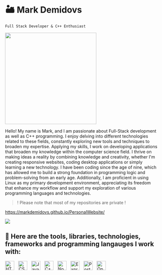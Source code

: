 # 🏜️ Mark Demidovs

`Full Stack Developer & C++ Enthusiast`

<img src="6bcf3e674e7c42bc4a882da5885dfa47.gif" width="300px"/>

Hello! My name is Mark, and I am passionate about Full-Stack development as well as C++ programming. I enjoy delving into different technologies related to these fields, constantly exploring new tools and techniques to broaden my expertise. Applying my skills, I work on developing applications that broaden my knowledge within the computer science field. I thrive on making ideas a reality by combining knowledge and creativity, whether I'm creating responsive websites, coding desktop applications or simply learning a new technology. I have been coding since the age of nine, which has allowed me to build a strong foundation in programming logic and problem-solving from an early age. Additionally, I am proficient in using Linux as my primary development environment, appreciating its freedom that enhance my workflow and support my exploration of various programming languages and technologies.

> ! Please note that most of my repositories are private !

https://markdemidovs.github.io/PersonalWebsite/

<img src="https://img.shields.io/twitter/url?url=https%3A%2F%2Fx.com%2Fmarkdemidovs">

## :hammer: Here are the tools, libraries, technologies, frameworks and programming langauges I work with:
<img align="left" alt="HTML" width="30px" style="padding-right:10px;" src="https://cdn.jsdelivr.net/gh/devicons/devicon@latest/icons/html5/html5-original.svg" />
<img align="left" alt="CSS" width="30px" style="padding-right:10px;" src="https://cdn.jsdelivr.net/gh/devicons/devicon@latest/icons/css3/css3-original.svg" />
<img align="left" alt="JavaScript" width="30px" style="padding-right:10px;" src="https://cdn.jsdelivr.net/gh/devicons/devicon@latest/icons/javascript/javascript-original.svg" />
<img align="left" alt="C++" width="30px" style="padding-right:10px;" src="https://cdn.jsdelivr.net/gh/devicons/devicon@latest/icons/cplusplus/cplusplus-original.svg" />
<img align="left" alt="Node" width="30px" style="padding-right:10px;" src="https://cdn.jsdelivr.net/gh/devicons/devicon@latest/icons/nodejs/nodejs-original-wordmark.svg" />
<img align="left" alt="Express" width="30px" style="padding-right:10px;" src="https://cdn.jsdelivr.net/gh/devicons/devicon@latest/icons/express/express-original-wordmark.svg" />
<img align="left" alt="PostgreSQL" width="30px" style="padding-right:10px;" src="https://cdn.jsdelivr.net/gh/devicons/devicon@latest/icons/postgresql/postgresql-original.svg" />
<img align="left" alt="OpenGL" width="30px" style="padding-right:10px;" src="https://cdn.jsdelivr.net/gh/devicons/devicon@latest/icons/opengl/opengl-original.svg" />
